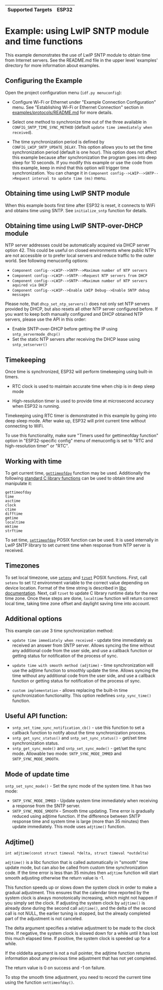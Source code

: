 | Supported Targets | ESP32 |
| ----------------- | ----- |

# Example: using LwIP SNTP module and time functions

This example demonstrates the use of LwIP SNTP module to obtain time from Internet servers. See the README.md file in the upper level 'examples' directory for more information about examples.

## Configuring the Example

Open the project configuration menu (`idf.py menuconfig`):

* Configure Wi-Fi or Ethernet under "Example Connection Configuration" menu. See "Establishing Wi-Fi or Ethernet Connection" section in [examples/protocols/README.md](../README.md) for more details.

* Select one method to synchronize time out of the three available in `CONFIG_SNTP_TIME_SYNC_METHOD` (default `update time immediately when received`).

* The time synchronization period is defined by `CONFIG_LWIP_SNTP_UPDATE_DELAY`. This option allows you to set the time synchronization period (default is one hour). This option does not affect this example because after synchronization the program goes into deep sleep for 10 seconds. If you modify this example or use the code from this example, keep in mind that this option will trigger time synchronization. You can change it in `Component config-->LWIP-->SNTP-->Request interval to update time (ms)` menu.

## Obtaining time using LwIP SNTP module

When this example boots first time after ESP32 is reset, it connects to WiFi and obtains time using SNTP.
See `initialize_sntp` function for details.

## Obtaining time using LwIP SNTP-over-DHCP module

NTP server addresses could be automatically acquired via DHCP server option 42. This could be useful on closed environments where public NTPs are not accessible
or to prefer local servers and reduce traffic to the outer world.
See following menuconfig options:
 * `Component config-->LWIP-->SNTP-->Maximum number of NTP servers`
 * `Component config-->LWIP-->SNTP-->Request NTP servers from DHCP`
 * `Component config-->LWIP-->SNTP-->Maximum number of NTP servers aquired via DHCP`
 * `Component config-->LWIP-->Enable LWIP Debug-->Enable SNTP debug messages`

Please note, that `dhcp_set_ntp_servers()` does not only set NTP servers provided by DHCP, but also resets all other NTP server configured before. If you want to keep both manually configured and DHCP obtained NTP servers, please use the API in this order:
* Enable SNTP-over-DHCP before getting the IP using `sntp_servermode_dhcp()`
* Set the static NTP servers after receiving the DHCP lease using `sntp_setserver()`

## Timekeeping

Once time is synchronized, ESP32 will perform timekeeping using built-in timers.

- RTC clock is used to maintain accurate time when chip is in deep sleep mode

- High-resolution timer is used to provide time at microsecond accuracy when ESP32 is running.

Timekeeping using RTC timer is demonstrated in this example by going into deep sleep mode. After wake up, ESP32 will print current time without connecting to WiFi.

To use this functionality, make sure "Timers used for gettimeofday function" option in "ESP32-specific config" menu of menuconfig is set to "RTC and high-resolution timer" or "RTC".

## Working with time

To get current time, [`gettimeofday`](http://man7.org/linux/man-pages/man2/gettimeofday.2.html) function may be used. Additionally the following [standard C library functions](https://en.cppreference.com/w/cpp/header/ctime) can be used to obtain time and manipulate it:

	gettimeofday
	time
	asctime
	clock
	ctime
	difftime
	gmtime
	localtime
	mktime
	strftime

To set time, [`settimeofday`](http://man7.org/linux/man-pages/man2/settimeofday.2.html) POSIX function can be used. It is used internally in LwIP SNTP library to set current time when response from NTP server is received.

## Timezones

To set local timezone, use [`setenv`](http://man7.org/linux/man-pages/man3/setenv.3.html) and [`tzset`](http://man7.org/linux/man-pages/man3/tzset.3.html) POSIX functions. First, call `setenv` to set `TZ` environment variable to the correct value depending on device location. Format of the time string is described in [libc documentation](https://www.gnu.org/software/libc/manual/html_node/TZ-Variable.html). Next, call `tzset` to update C library runtime data for the new time zone. Once these steps are done, `localtime` function will return correct local time, taking time zone offset and daylight saving time into account.

## Additional options

This example can use 3 time synchronization method:

- `update time immediately when received` - update time immediately as received an answer from SNTP server. Allows syncing the time without any additional code from the user side, and use a callback function or getting status for notification of the process of sync.

- `update time with smooth method (adjtime)` - time synchronization will use the adjtime function to smoothly update the time. Allows syncing the time without any additional code from the user side, and use a callback function or getting status for notification of the process of sync.

- `custom implementation` - allows replacing the built-in time synchronization functionality. This option redefines `sntp_sync_time()` function.

## Useful API function:

- `sntp_set_time_sync_notification_cb()` - use this function to set a callback function to notify about the time synchronization process.
- `sntp_get_sync_status()` and `sntp_set_sync_status()` - get/set time synchronization status.
- `sntp_get_sync_mode()` and `sntp_set_sync_mode()` - get/set the sync mode. Allowable two mode: `SNTP_SYNC_MODE_IMMED` and `SNTP_SYNC_MODE_SMOOTH`.

## Mode of update time

`sntp_set_sync_mode()` - Set the sync mode of the system time. It has two mode:

* `SNTP_SYNC_MODE_IMMED` - Update system time immediately when receiving a response from the SNTP server.
* `SNTP_SYNC_MODE_SMOOTH` - Smooth time updating. Time error is gradually reduced using adjtime function. If the difference between SNTP response time and system time is large (more than 35 minutes) then update immediately. This mode uses `adjtime()` function.

## Adjtime()
`int adjtime(const struct timeval *delta, struct timeval *outdelta)`

`adjtime()` is a libc function that is called automatically in "smooth" time update mode, but can also be called from custom time synchronization code.
If the time error is less than 35 minutes then `adjtime` function will start smooth adjusting otherwise the return value is -1.

This function speeds up or slows down the system clock in order to make a gradual adjustment. This ensures that the calendar time reported by the system clock is always monotonically increasing, which might not happen if you simply set the clock. If adjusting the system clock by `adjtime()` is already done during the second call `adjtime()`, and the delta of the second call is not NULL, the earlier tuning is stopped, but the already completed part of the adjustment is not canceled.

The delta argument specifies a relative adjustment to be made to the clock time. If negative, the system clock is slowed down for a while until it has lost this much elapsed time. If positive, the system clock is speeded up for a while.

If the olddelta argument is not a null pointer, the adjtime function returns information about any previous time adjustment that has not yet completed.

The return value is 0 on success and -1 on failure.

To stop the smooth time adjustment, you need to record the current time using the function `settimeofday()`.
